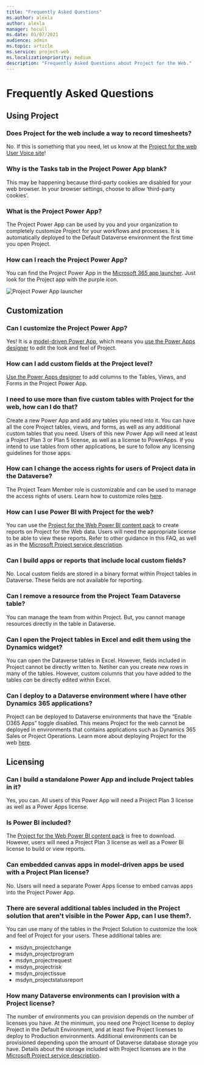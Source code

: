 ```yaml
---
title: "Frequently Asked Questions"
ms.author: alexla
author: alexla
manager: hocull
ms.date: 01/07/2021
audience: admin
ms.topic: article
ms.service: project-web
ms.localizationpriority: medium
description: "Frequently Asked Questions about Project for the Web."
---
```


# Frequently Asked Questions
## Using Project

### Does Project for the web include a way to record timesheets?

No. If this is something that you need, let us know at the [Project for the web User Voice site](https://microsoftproject.uservoice.com/forums/914203-project-for-the-web)!

### Why is the Tasks tab in the Project Power App blank?
This may be happening because third-party cookies are disabled for your web browser. In your browser settings, choose to allow ‘third-party cookies’.
### What is the Project Power App?
The Project Power App can be used by you and your organization to completely customize Project for your workflows and processes. It is automatically deployed to the Default Dataverse environment the first time you open Project.
### How can I reach the Project Power App?
You can find the Project Power App in the [Microsoft 365 app launcher](https://support.microsoft.com/office/meet-the-microsoft-365-app-launcher-79f12104-6fed-442f-96a0-eb089a3f476a). Just look for the Project app with the purple icon.

![Project Power App launcher](media/PowerAppLauncher.png) 

## Customization
### Can I customize the Project Power App?
Yes! It is a [model-driven Power App](https://docs.microsoft.com/powerapps/maker/model-driven-apps/model-driven-app-overview), which means you [use the Power Apps designer](https://docs.microsoft.com/powerapps/maker/model-driven-apps/model-driven-app-overview) to edit the look and feel of Project.

### How can I add custom fields at the Project level?
[Use the Power Apps designer](https://docs.microsoft.com/powerapps/maker/model-driven-apps/model-driven-app-overview) to add columns to the Tables, Views, and Forms in the Project Power App.

### I need to use more than five custom tables with Project for the web, how can I do that? 
Create a new Power App and add any tables you need into it. You can have all the core Project tables, views, and forms, as well as any additional custom tables that you need. Users of this new Power App will need at least a Project Plan 3 or Plan 5 license, as well as a license to PowerApps. If you intend to use tables from other applications, be sure to follow any licensing guidelines for those apps. 

### How can I change the access rights for users of Project data in the Dataverse?
The Project Team Member role is customizable and can be used to manage the access rights of users. Learn how to customize roles [here](https://docs.microsoft.com/power-platform/admin/wp-security-cds#:~:text=Dataverse%20uses%20role%2Dbased%20security,Dataverse%20teams%20and%20business%20units.).

### How can I use Power BI with Project for the web?
You can use the [Project for the Web Power BI content pack](https://github.com/OfficeDev/Project-Power-BI-Templates/tree/master/Project%20for%20the%20Web) to create reports on Project for the Web data. Users will need the appropriate license to be able to view these reports. Refer to other guidance in this FAQ, as well as in the [Microsoft Project service description](https://docs.microsoft.com/office365/servicedescriptions/project-online-service-description/project-online-service-description).

### Can I build apps or reports that include local custom fields?
No. Local custom fields are stored in a binary format within Project tables in Dataverse. These fields are not available for reporting. 

### Can I remove a resource from the Project Team Dataverse table?
You can manage the team from within Project. But, you cannot manage resources directly in the table in Dataverse.

### Can I open the Project tables in Excel and edit them using the Dynamics widget?
You can open the Dataverse tables in Excel. However, fields included in Project cannot be directly written to. Netiher can you create new rows in many of the tables. However, custom columns that you have added to the tables *can* be directly edited within Excel.

### Can I deploy to a Dataverse environment where I have other Dynamics 365 applications?
Project can be deployed to Dataverse environments that have the “Enable D365 Apps” toggle disabled. This means Project for the web cannot be deployed in environments that contains applications such as Dynamics 365 Sales or Project Operations. Learn more about deploying Project for the web [here](deploying-project.md).

## Licensing

### Can I build a standalone Power App and include Project tables in it?
Yes, you can. All users of this Power App will need a Project Plan 3 license as well as a Power Apps license.

### Is Power BI included?
The [Project for the Web Power BI content pack](https://github.com/OfficeDev/Project-Power-BI-Templates/tree/master/Project%20for%20the%20Web) is free to download. However, users will need a Project Plan 3 license as well as a Power BI license to build or view reports.

### Can embedded canvas apps in model-driven apps be used with a Project Plan license?
No. Users will need a separate Power Apps license to embed canvas apps into the Project Power App. 

### There are several additional tables included in the Project solution that aren't visible in the Power App, can I use them?. 
You can use many of the tables in the Project Solution to customize the look and feel of Project for your users. These additional tables are:

- msdyn_projectchange
- msdyn_projectprogram
- msdyn_projectrequest
- msdyn_projectrisk
- msdyn_projectissue
- msdyn_projectstatusreport

### How many Dataverse environments can I provision with a Project license?
The number of environments you can provision depends on the number of licenses you have. At the minimum, you need one Project license to deploy Project in the Default Environment, and at least five Project licenses to deploy to Production environments. Additional environments can be provisioned depending upon the amount of Dataverse database storage you have. Details about the storage included with Project licenses are in the [Microsoft Project service description](https://docs.microsoft.com/office365/servicedescriptions/project-online-service-description/project-online-service-description).

